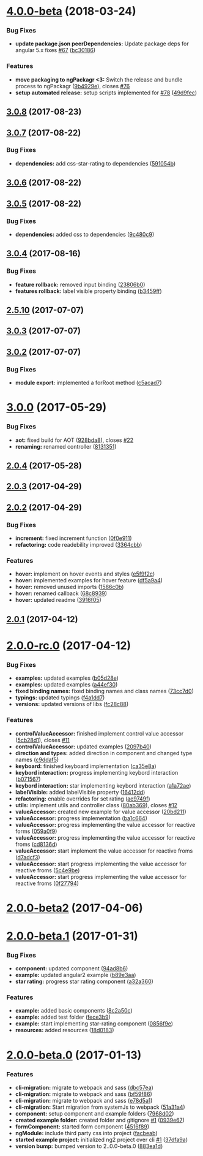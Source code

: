 <a name="4.0.0-beta.0"></a>
# [4.0.0-beta](https://github.com/BioPhoton/angular-star-rating/compare/3.0.8...v) (2018-03-24)


### Bug Fixes

* **update package.json peerDependencies:** Update package deps for angular 5.x fixes [#67](https://github.com/BioPhoton/angular-star-rating/issues/67) ([bc30186](https://github.com/BioPhoton/angular-star-rating/commit/bc30186))


### Features

* **move packaging to ngPackagr <3:** Switch the release and bundle process to ngPackagr ([9b4929e](https://github.com/BioPhoton/angular-star-rating/commit/9b4929e)), closes [#76](https://github.com/BioPhoton/angular-star-rating/issues/76)
* **setup automated release:** setup scripts implemented for [#78](https://github.com/BioPhoton/angular-star-rating/issues/78) ([49d9fec](https://github.com/BioPhoton/angular-star-rating/commit/49d9fec))

<a name="3.0.8"></a>
## [3.0.8](https://github.com/BioPhoton/angular-star-rating/compare/3.0.7...3.0.8) (2017-08-23)



<a name="3.0.7"></a>
## [3.0.7](https://github.com/BioPhoton/angular-star-rating/compare/3.0.6...3.0.7) (2017-08-22)


### Bug Fixes

* **dependencies:** add css-star-rating to dependencies ([591054b](https://github.com/BioPhoton/angular-star-rating/commit/591054b))



<a name="3.0.6"></a>
## [3.0.6](https://github.com/BioPhoton/angular-star-rating/compare/3.0.5...3.0.6) (2017-08-22)



<a name="3.0.5"></a>
## [3.0.5](https://github.com/BioPhoton/angular-star-rating/compare/3.0.4...3.0.5) (2017-08-22)


### Bug Fixes

* **dependencies:** added css to dependencies ([9c480c9](https://github.com/BioPhoton/angular-star-rating/commit/9c480c9))



<a name="3.0.4"></a>
## [3.0.4](https://github.com/BioPhoton/angular-star-rating/compare/2.5.10...3.0.4) (2017-08-16)


### Bug Fixes

* **feature rollback:** removed input binding ([23806b0](https://github.com/BioPhoton/angular-star-rating/commit/23806b0))
* **features rollback:** label visible property binding ([b3459ff](https://github.com/BioPhoton/angular-star-rating/commit/b3459ff))



<a name="2.5.10"></a>
## [2.5.10](https://github.com/BioPhoton/angular-star-rating/compare/0.5.10...2.5.10) (2017-07-07)



<a name="3.0.3"></a>
## [3.0.3](https://github.com/BioPhoton/angular-star-rating/compare/3.0.2...3.0.3) (2017-07-07)



<a name="3.0.2"></a>
## [3.0.2](https://github.com/BioPhoton/angular-star-rating/compare/v3.0.0...3.0.2) (2017-07-07)


### Bug Fixes

* **module export:** implemented a forRoot method ([c5acad7](https://github.com/BioPhoton/angular-star-rating/commit/c5acad7))



<a name="3.0.0"></a>
# [3.0.0](https://github.com/BioPhoton/angular-star-rating/compare/v2.0.4...v3.0.0) (2017-05-29)


### Bug Fixes

* **aot:** fixed build for AOT ([928bda8](https://github.com/BioPhoton/angular-star-rating/commit/928bda8)), closes [#22](https://github.com/BioPhoton/angular-star-rating/issues/22)
* **renaming:** renamed controller ([8131351](https://github.com/BioPhoton/angular-star-rating/commit/8131351))



<a name="2.0.4"></a>
## [2.0.4](https://github.com/BioPhoton/angular-star-rating/compare/v2.0.3...v2.0.4) (2017-05-28)



<a name="2.0.3"></a>
## [2.0.3](https://github.com/BioPhoton/angular-star-rating/compare/v2.0.2...v2.0.3) (2017-04-29)



<a name="2.0.2"></a>
## [2.0.2](https://github.com/BioPhoton/angular-star-rating/compare/v2.0.1...v2.0.2) (2017-04-29)


### Bug Fixes

* **increment:**  fixed increment function ([0f0e911](https://github.com/BioPhoton/angular-star-rating/commit/0f0e911))
* **refactoring:**  code readebility improved ([3364cbb](https://github.com/BioPhoton/angular-star-rating/commit/3364cbb))


### Features

* **hover:**  implement on hover events and styles ([e5f9f2c](https://github.com/BioPhoton/angular-star-rating/commit/e5f9f2c))
* **hover:** implemented examples for hover feature ([df5a9a4](https://github.com/BioPhoton/angular-star-rating/commit/df5a9a4))
* **hover:** removed unused imports ([1586c0b](https://github.com/BioPhoton/angular-star-rating/commit/1586c0b))
* **hover:** renamed callback ([68c8939](https://github.com/BioPhoton/angular-star-rating/commit/68c8939))
* **hover:** updated readme ([3916f05](https://github.com/BioPhoton/angular-star-rating/commit/3916f05))



<a name="2.0.1"></a>
## [2.0.1](https://github.com/BioPhoton/angular-star-rating/compare/v2.0.0-rc.0...v2.0.1) (2017-04-12)



<a name="2.0.0-rc.0"></a>
# [2.0.0-rc.0](https://github.com/BioPhoton/angular-star-rating/compare/v2.0.0-beta.3...v2.0.0-rc.0) (2017-04-12)


### Bug Fixes

* **examples:** updated examples ([b05d28e](https://github.com/BioPhoton/angular-star-rating/commit/b05d28e))
* **examples:** updated examples ([a44ef30](https://github.com/BioPhoton/angular-star-rating/commit/a44ef30))
* **fixed binding names:** fixed binding names and class names ([73cc7d0](https://github.com/BioPhoton/angular-star-rating/commit/73cc7d0))
* **typings:** updated typings ([f4a1dd7](https://github.com/BioPhoton/angular-star-rating/commit/f4a1dd7))
* **versions:** updated versions of libs ([fc28c88](https://github.com/BioPhoton/angular-star-rating/commit/fc28c88))


### Features

* **controlValueAccessor:**  finished implement control value accessor ([5cb28d1](https://github.com/BioPhoton/angular-star-rating/commit/5cb28d1)), closes [#11](https://github.com/BioPhoton/angular-star-rating/issues/11)
* **controlValueAccessor:**  updated examples ([2097b40](https://github.com/BioPhoton/angular-star-rating/commit/2097b40))
* **direction and types:** added direction in component and changed type names ([c9ddaf5](https://github.com/BioPhoton/angular-star-rating/commit/c9ddaf5))
* **keyboard:**  finished keyboard implementation ([ca35e8a](https://github.com/BioPhoton/angular-star-rating/commit/ca35e8a))
* **keybord interaction:**  progress implementing keybord interaction ([b071567](https://github.com/BioPhoton/angular-star-rating/commit/b071567))
* **keybord interaction:**  star implementing keybord interaction ([a1a72ae](https://github.com/BioPhoton/angular-star-rating/commit/a1a72ae))
* **labelVisible:** added labelVisible property ([16412dd](https://github.com/BioPhoton/angular-star-rating/commit/16412dd))
* **refactoring:**  enable overrides for set rating ([ae9749f](https://github.com/BioPhoton/angular-star-rating/commit/ae9749f))
* **utils:** implement utils and controller class ([80ab369](https://github.com/BioPhoton/angular-star-rating/commit/80ab369)), closes [#12](https://github.com/BioPhoton/angular-star-rating/issues/12)
* **valueAccessor:**  created new example for value accessor ([20bd211](https://github.com/BioPhoton/angular-star-rating/commit/20bd211))
* **valueAccessor:**  progress implementation ([ba1c664](https://github.com/BioPhoton/angular-star-rating/commit/ba1c664))
* **valueAccessor:**  progress implementing the value accessor for reactive forms ([059a0f9](https://github.com/BioPhoton/angular-star-rating/commit/059a0f9))
* **valueAccessor:**  progress implementing the value accessor for reactive froms ([cd8136d](https://github.com/BioPhoton/angular-star-rating/commit/cd8136d))
* **valueAccessor:** start implement the value accessor for reactive froms ([d7adcf3](https://github.com/BioPhoton/angular-star-rating/commit/d7adcf3))
* **valueAccessor:** start progress implementing the value accessor for reactive froms ([5c4e9be](https://github.com/BioPhoton/angular-star-rating/commit/5c4e9be))
* **valueAccessor:** start progress implementing the value accessor for reactive froms ([0f27794](https://github.com/BioPhoton/angular-star-rating/commit/0f27794))



<a name="2.0.0-beta2"></a>
# [2.0.0-beta2](https://github.com/BioPhoton/angular-star-rating/compare/v2.0.0-beta.1...v2.0.0-beta2) (2017-04-06)



<a name="2.0.0-beta.1"></a>
# [2.0.0-beta.1](https://github.com/BioPhoton/angular-star-rating/compare/v2.0.0-beta.0...v2.0.0-beta.1) (2017-01-31)


### Bug Fixes

* **component:** updated component ([94ad8b6](https://github.com/BioPhoton/angular-star-rating/commit/94ad8b6))
* **example:** updated angular2 example ([b89e3aa](https://github.com/BioPhoton/angular-star-rating/commit/b89e3aa))
* **star rating:** progress star rating component ([a32a360](https://github.com/BioPhoton/angular-star-rating/commit/a32a360))


### Features

* **example:** added basic components ([8c2a50c](https://github.com/BioPhoton/angular-star-rating/commit/8c2a50c))
* **example:** added test folder ([fece3b9](https://github.com/BioPhoton/angular-star-rating/commit/fece3b9))
* **example:** start implementing star-rating component ([0856f9e](https://github.com/BioPhoton/angular-star-rating/commit/0856f9e))
* **resources:** added resources ([18d0183](https://github.com/BioPhoton/angular-star-rating/commit/18d0183))



<a name="2.0.0-beta.0"></a>
# [2.0.0-beta.0](https://github.com/BioPhoton/angular-star-rating/compare/0939e67...v2.0.0-beta.0) (2017-01-13)


### Features

* **cli-migration:** migrate to webpack and sass ([dbc57ea](https://github.com/BioPhoton/angular-star-rating/commit/dbc57ea))
* **cli-migration:** migrate to webpack and sass ([bf59f86](https://github.com/BioPhoton/angular-star-rating/commit/bf59f86))
* **cli-migration:** migrate to webpack and sass ([e78d5a1](https://github.com/BioPhoton/angular-star-rating/commit/e78d5a1))
* **cli-migration:** Start migration from systemJs to webpack ([51a31a4](https://github.com/BioPhoton/angular-star-rating/commit/51a31a4))
* **component:** setup component and example folders ([7968d02](https://github.com/BioPhoton/angular-star-rating/commit/7968d02))
* **created example folder:** created folder and gitignore [#1](https://github.com/BioPhoton/angular-star-rating/issues/1) ([0939e67](https://github.com/BioPhoton/angular-star-rating/commit/0939e67))
* **formComponent:** started form component ([4516f89](https://github.com/BioPhoton/angular-star-rating/commit/4516f89))
* **ngModule:** include third party css into project ([facbeab](https://github.com/BioPhoton/angular-star-rating/commit/facbeab))
* **started example project:** initialized ng2 project over cli [#1](https://github.com/BioPhoton/angular-star-rating/issues/1) ([37dfa9a](https://github.com/BioPhoton/angular-star-rating/commit/37dfa9a))
* **version bump:** bumped version to 2..0.0-beta.0 ([883ea1d](https://github.com/BioPhoton/angular-star-rating/commit/883ea1d))
